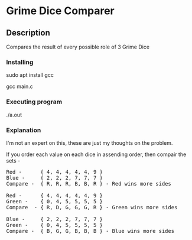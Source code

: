 # Grime Dice Comparer

## Description

Compares the result of every possible role of 3 Grime Dice

### Installing


sudo apt install gcc

gcc main.c

### Executing program

./a.out

### Explanation

I'm not an expert on this, these are just my thoughts on the problem. 

If you order each value on each dice in assending order, then compair the sets -
<pre>
Red -      { 4, 4, 4, 4, 4, 9 }
Blue -     { 2, 2, 2, 7, 7, 7 }
Compare -  { R, R, R, B, B, R } - Red wins more sides

Red -      { 4, 4, 4, 4, 4, 9 }
Green -    { 0, 4, 5, 5, 5, 5 }
Compare  - { R, D, G, G, G, R } - Green wins more sides 

Blue -     { 2, 2, 2, 7, 7, 7 }
Green -    { 0, 4, 5, 5, 5, 5 }
Compare -  { B, G, G, B, B, B } - Blue wins more sides 
</pre>